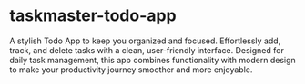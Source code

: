# taskmaster-todo-app
A stylish Todo App to keep you organized and focused. Effortlessly add, track, and delete tasks with a clean, user-friendly interface. Designed for daily task management, this app combines functionality with modern design to make your productivity journey smoother and more enjoyable.
